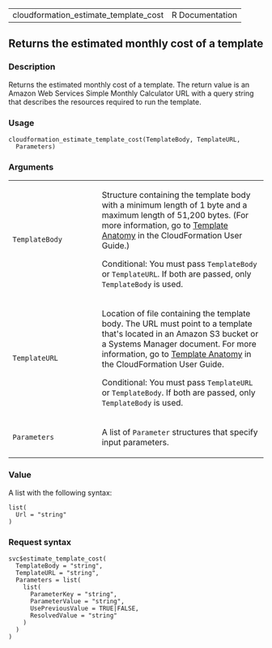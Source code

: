 <table style="width: 100%;">
<tbody>
<tr class="odd">
<td>cloudformation_estimate_template_cost</td>
<td style="text-align: right;">R Documentation</td>
</tr>
</tbody>
</table>

## Returns the estimated monthly cost of a template

### Description

Returns the estimated monthly cost of a template. The return value is an
Amazon Web Services Simple Monthly Calculator URL with a query string
that describes the resources required to run the template.

### Usage

    cloudformation_estimate_template_cost(TemplateBody, TemplateURL,
      Parameters)

### Arguments

<table>
<colgroup>
<col style="width: 35%" />
<col style="width: 65%" />
</colgroup>
<tbody>
<tr class="odd">
<td><code
id="cloudformation_estimate_template_cost_:_TemplateBody">TemplateBody</code></td>
<td><p>Structure containing the template body with a minimum length of 1
byte and a maximum length of 51,200 bytes. (For more information, go to
<a
href="https://docs.aws.amazon.com/AWSCloudFormation/latest/UserGuide/template-anatomy.html">Template
Anatomy</a> in the CloudFormation User Guide.)</p>
<p>Conditional: You must pass <code>TemplateBody</code> or
<code>TemplateURL</code>. If both are passed, only
<code>TemplateBody</code> is used.</p></td>
</tr>
<tr class="even">
<td><code
id="cloudformation_estimate_template_cost_:_TemplateURL">TemplateURL</code></td>
<td><p>Location of file containing the template body. The URL must point
to a template that's located in an Amazon S3 bucket or a Systems Manager
document. For more information, go to <a
href="https://docs.aws.amazon.com/AWSCloudFormation/latest/UserGuide/template-anatomy.html">Template
Anatomy</a> in the CloudFormation User Guide.</p>
<p>Conditional: You must pass <code>TemplateURL</code> or
<code>TemplateBody</code>. If both are passed, only
<code>TemplateBody</code> is used.</p></td>
</tr>
<tr class="odd">
<td><code
id="cloudformation_estimate_template_cost_:_Parameters">Parameters</code></td>
<td><p>A list of <code>Parameter</code> structures that specify input
parameters.</p></td>
</tr>
</tbody>
</table>

### Value

A list with the following syntax:

    list(
      Url = "string"
    )

### Request syntax

    svc$estimate_template_cost(
      TemplateBody = "string",
      TemplateURL = "string",
      Parameters = list(
        list(
          ParameterKey = "string",
          ParameterValue = "string",
          UsePreviousValue = TRUE|FALSE,
          ResolvedValue = "string"
        )
      )
    )
